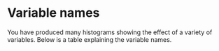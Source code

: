 # Variable names

You have produced many histograms showing the effect of a variety of variables.  Below is a table explaining the variable names. 